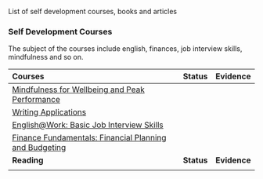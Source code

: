 List of self development courses, books and articles


### Self Development Courses

The subject of the courses include english, finances, job interview skills, mindfulness and so on.

| **Courses**                                               | **Status** | **Evidence** |
| :-------------------------------------------------------- | :--------: | :----------: |
| [Mindfulness for Wellbeing and Peak Performance](https://www.futurelearn.com/courses/mindfulness-wellbeing-performance)             |            |              |
| [Writing Applications](https://www.futurelearn.com/courses/writing-applications) |            |              |
| [English@Work: Basic Job Interview Skills](https://www.edx.org/course/englishwork-basic-job-interview-skills) |            |              |
| [Finance Fundamentals: Financial Planning and Budgeting](https://www.futurelearn.com/courses/personal-financial-planning-and-budgeting) |            |              |
| **Reading**                                               | **Status** | **Evidence** |
|                                                           |            |              |

